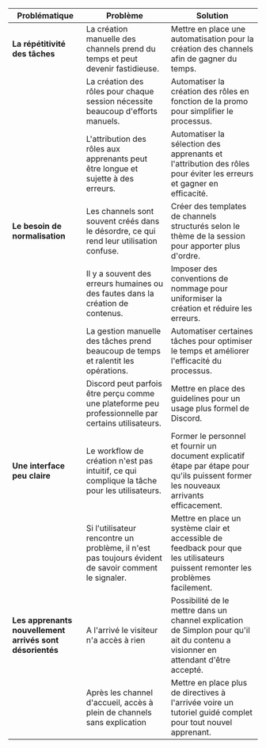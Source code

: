 | **Problématique**                   | **Problème**                                                                                | **Solution**                                                                                                    |
|-------------------------------------|---------------------------------------------------------------------------------------------|-----------------------------------------------------------------------------------------------------------------|
| **La répétitivité des tâches**      | La création manuelle des channels prend du temps et peut devenir fastidieuse.                | Mettre en place une automatisation pour la création des channels afin de gagner du temps.                        |
|                                     | La création des rôles pour chaque session nécessite beaucoup d'efforts manuels.              | Automatiser la création des rôles en fonction de la promo pour simplifier le processus.                          |
|                                     | L'attribution des rôles aux apprenants peut être longue et sujette à des erreurs.            | Automatiser la sélection des apprenants et l'attribution des rôles pour éviter les erreurs et gagner en efficacité. |
| **Le besoin de normalisation**      | Les channels sont souvent créés dans le désordre, ce qui rend leur utilisation confuse.       | Créer des templates de channels structurés selon le thème de la session pour apporter plus d'ordre.            |
|                                     | Il y a souvent des erreurs humaines ou des fautes dans la création de contenus.              | Imposer des conventions de nommage pour uniformiser la création et réduire les erreurs.                          |
|                                     | La gestion manuelle des tâches prend beaucoup de temps et ralentit les opérations.           | Automatiser certaines tâches pour optimiser le temps et améliorer l'efficacité du processus.                     |
|                                     | Discord peut parfois être perçu comme une plateforme peu professionnelle par certains utilisateurs. | Mettre en place des guidelines pour un usage plus formel de Discord.                                    |
| **Une interface peu claire**        | Le workflow de création n'est pas intuitif, ce qui complique la tâche pour les utilisateurs.  | Former le personnel et fournir un document explicatif étape par étape pour qu'ils puissent former les nouveaux arrivants efficacement. |
|                                     | Si l'utilisateur rencontre un problème, il n'est pas toujours évident de savoir comment le signaler. | Mettre en place un système clair et accessible de feedback pour que les utilisateurs puissent remonter les problèmes facilement. |
| **Les apprenants nouvellement arrivés sont désorientés** | A l'arrivé le visiteur n'a accès à rien     | Possibilité de le mettre dans un channel explication de Simplon pour qu'il ait du contenu a visionner en attendant d'être accepté. |
|                                                          | Après les channel d'accueil, accès à plein de channels sans explication                                | Mettre en place plus de directives à l'arrivée voire un tutoriel guidé complet pour tout nouvel apprenant. |